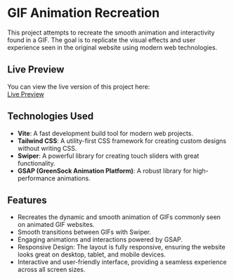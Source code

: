 # GIF Animation Recreation

This project attempts to recreate the smooth animation and interactivity found in a GIF. The goal is to replicate the visual effects and user experience seen in the original website using modern web technologies.

## Live Preview

You can view the live version of this project here:  
[Live Preview](https://animated-flower-slider.netlify.app)

## Technologies Used

- **Vite**: A fast development build tool for modern web projects.
- **Tailwind CSS**: A utility-first CSS framework for creating custom designs without writing CSS.
- **Swiper**: A powerful library for creating touch sliders with great functionality.
- **GSAP (GreenSock Animation Platform)**: A robust library for high-performance animations.

## Features

- Recreates the dynamic and smooth animation of GIFs commonly seen on animated GIF websites.
- Smooth transitions between GIFs with Swiper.
- Engaging animations and interactions powered by GSAP.
- Responsive Design: The layout is fully responsive, ensuring the website looks great on desktop, tablet, and mobile devices.
- Interactive and user-friendly interface, providing a seamless experience across all screen sizes.
